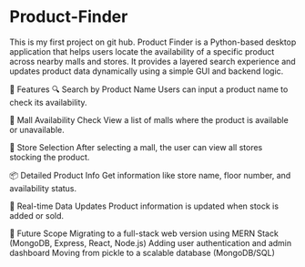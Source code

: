 # Product-Finder
This is my first project on git hub. Product Finder is a Python-based desktop application that helps users locate the availability of a specific product across nearby malls and stores. It provides a layered search experience and updates product data dynamically using a simple GUI and backend logic.

📌 Features
🔍 Search by Product Name
Users can input a product name to check its availability.

🏬 Mall Availability Check
View a list of malls where the product is available or unavailable.

🛒 Store Selection
After selecting a mall, the user can view all stores stocking the product.

📦 Detailed Product Info
Get information like store name, floor number, and availability status.

🔄 Real-time Data Updates
Product information is updated when stock is added or sold.

🚀 Future Scope
Migrating to a full-stack web version using MERN Stack (MongoDB, Express, React, Node.js)
Adding user authentication and admin dashboard
Moving from pickle to a scalable database (MongoDB/SQL)


